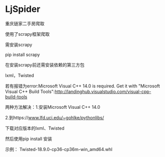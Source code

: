 # LjSpider
重庆链家二手房爬取

使用了scrapy框架爬取

需安装scrapy

pip install scrapy

在安装scrapy前还需安装依赖的第三方包

lxml，Twisted

若有报错为error:Microsoft Visual C++ 14.0 is required. Get it with "Microsoft Visual C++ Build Tools":http://landinghub.visualstudio.com/visual-cpp-build-tools


两种方法解决：1.安装Microsoft Visual C++ 14.0

2.到https://www.lfd.uci.edu/~gohlke/pythonlibs/

下载对应版本的lxml、Twisted

然后使用pip install 安装

示例：
  Twisted-18.9.0-cp36-cp36m-win_amd64.whl
